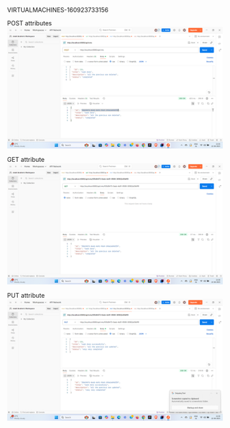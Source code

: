 VIRTUALMACHINES-160923733156

POST attributes 
![image alt](https://github.com/Ibrahim12125/virtualmachines-160923733156/blob/7f9c62195df8432698df80e7f874b97776a8aaa1/Screenshot%202025-08-22%20213708.png)

GET attribute
![image alt](https://github.com/Ibrahim12125/virtualmachines-160923733156/blob/65b86ae0422a56a979332c97fadbc7a91a5898ce/Screenshot%202025-08-22%20213820.png)

PUT attribute
![image alt](https://github.com/Ibrahim12125/virtualmachines-160923733156/blob/b4d4780b85884d50d9c5340234c8c083624fab10/Screenshot%202025-08-22%20213831.png)
